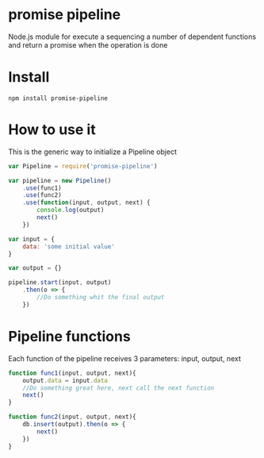 promise pipeline
========

Node.js module for execute a sequencing a number of dependent functions and return a promise when the operation is done

# Install
```
npm install promise-pipeline
```

# How to use it
This is the generic way to initialize a Pipeline object

``` javascript
var Pipeline = require('promise-pipeline')

var pipeline = new Pipeline()
    .use(func1)
    .use(func2)
    .use(function(input, output, next) {
        console.log(output)
        next()
    })

var input = {
    data: 'some initial value'
}

var output = {}

pipeline.start(input, output)
    .then(o => {
        //Do something whit the final output
    })
```

# Pipeline functions
Each function of the pipeline receives 3 parameters: input, output, next

``` javascript
function func1(input, output, next){
    output.data = input.data
    //Do something great here, next call the next function
    next()
}

function func2(input, output, next){
    db.insert(output).then(o => {
        next()
    })
}
```
